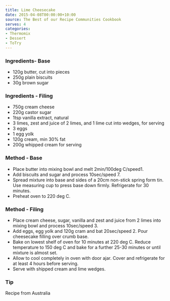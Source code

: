 ```yaml
---
title: Lime Cheesecake
date: 2015-04-08T00:00:00+10:00
source: The Best of our Recipe Communities Cookbook
serves: 4
categories:
- Thermomix
- Dessert
- ToTry
---
```











### Ingredients- Base

* 120g butter, cut into pieces
* 250g plain biscuits
* 30g brown sugar

### Ingredients - Filing

* 750g cream cheese
* 220g castor sugar
* 1tsp vanilla extract, natural
* 3 limes, zest and juice of 2 limes, and 1 lime cut into wedges, for serving
* 3 eggs
* 1 egg yolk
* 120g cream, min 30% fat
* 200g whipped cream for serving

### Method - Base

* Place butter into mixing bowl and melt 2min/100deg C/speed1.
* Add biscuits and sugar and process 10sec/speed 7.
* Spread mixture into base and sides of a 20cm non-stick spring form tin.  Use measuring cup to press base down firmly.  Refrigerate for 30 minutes.
* Preheat oven to 220 deg C.

### Method - Filing

* Place cream cheese, sugar, vanilla and zest and juice from 2 limes into mixing bowl and process 10sec/speed 3.
* Add eggs, egg yolk and 120g cram and bat 20sec/speed 2.  Pour cheesecake filling over crumb base.
* Bake on lowest shelf of oven for 10 minutes at 220 deg C.  Reduce temperature to 150 deg C and bake for a further 25-30 minutes or until mixture is almost set.
* Allow to cool completely in oven with door ajar.  Cover and refrigerate for at least 4 hours before serving.
* Serve with shipped cream and lime wedges.

### Tip

Recipe from Australia
